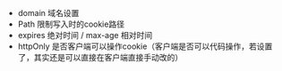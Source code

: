 - domain 域名设置
- Path  限制写入时的cookie路径
- expires 绝对时间 / max-age 相对时间
- httpOnly  是否客户端可以操作cookie（客户端是否可以代码操作，若设置了，其实还是可以直接在客户端直接手动改的）